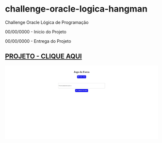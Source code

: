 # challenge-oracle-logica-hangman
Challenge Oracle Lógica de Programação

00/00/0000 - Inicio do Projeto

00/00/0000 - Entrega do Projeto

## [PROJETO - CLIQUE AQUI](https://marceloicampos.github.io/challenge-oracle-logica-hangman/)

![](https://raw.githubusercontent.com/marceloicampos/challenge-oracle-logica-hangman/main/img/hangman.jpg)
